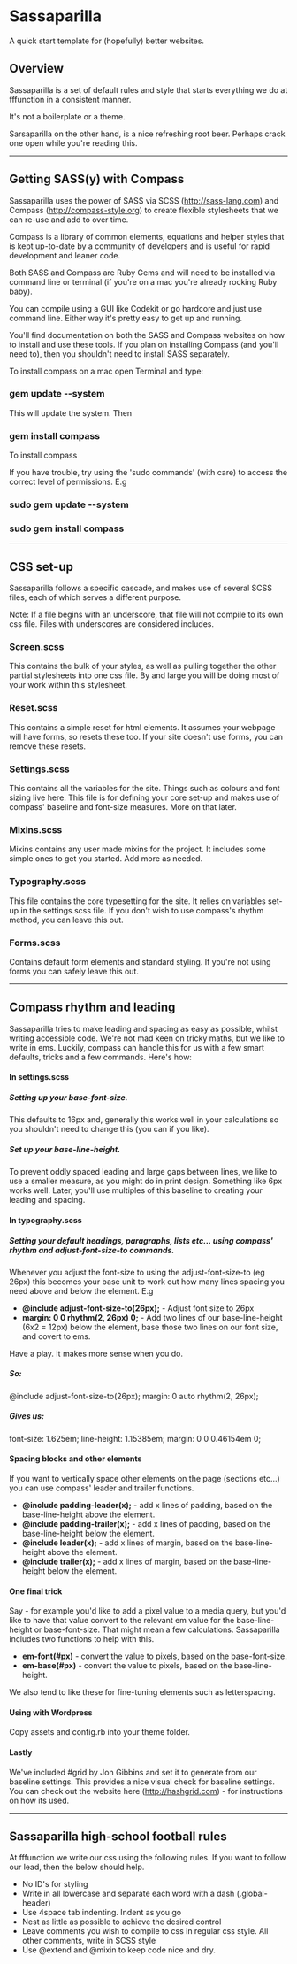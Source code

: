 # Sassaparilla

A quick start template for (hopefully) better websites.

## Overview

Sassaparilla is a set of default rules and style that starts everything we do at fffunction in a consistent manner. 

It's not a boilerplate or a theme.

Sarsaparilla on the other hand, is a nice refreshing root beer. Perhaps crack one open while you're reading this.

---

## Getting SASS(y) with Compass

Sassaparilla uses the power of SASS via SCSS (http://sass-lang.com) and Compass (http://compass-style.org) to create flexible stylesheets that we can re-use and add to over time.

Compass is a library of common elements, equations and helper styles that is kept up-to-date by a community of developers and is useful for rapid development and leaner code.

Both SASS and Compass are Ruby Gems and will need to be installed via command line or terminal (if you're on a mac you're already rocking Ruby baby).

You can compile using a GUI like Codekit or go hardcore and just use command line. Either way it's pretty easy to get up and running.

You'll find documentation on both the SASS and Compass websites on how to install and use these tools. If you plan on installing Compass (and you'll need to), then you shouldn't need to install SASS separately. 

To install compass on a mac open Terminal and type:

### gem update --system 
This will update the system. Then

### gem install compass
To install compass

If you have trouble, try using the 'sudo commands' (with care) to access the correct level of permissions. E.g

### sudo gem update --system 
### sudo gem install compass

--- 

## CSS set-up

Sassaparilla follows a specific cascade, and makes use of several SCSS files, each of which serves a different purpose.

Note: If a file begins with an underscore, that file will not compile to its own css file. Files with underscores are considered includes.

### Screen.scss

This contains the bulk of your styles, as well as pulling together the other partial stylesheets into one css file. 
By and large you will be doing most of your work within this stylesheet.

### Reset.scss

This contains a simple reset for html elements. It assumes your webpage will have forms, so resets these too. If your site doesn't use forms, you can remove these resets.

### Settings.scss

This contains all the variables for the site. Things such as colours and font sizing live here. This file is for defining your core set-up and makes use of compass' baseline and font-size measures. More on that later.

### Mixins.scss

Mixins contains any user made mixins for the project. It includes some simple ones to get you started. Add more as needed.

### Typography.scss

This file contains the core typesetting for the site. It relies on variables set-up in the settings.scss file. If you don't wish to use compass's rhythm method, you can leave this out.

### Forms.scss

Contains default form elements and standard styling. If you're not using forms you can safely leave this out.

--- 

## Compass rhythm and leading

Sassaparilla tries to make leading and spacing as easy as possible, whilst writing accessible code. We're not mad keen on tricky maths, but we like to write in ems. Luckily, compass can handle this for us with a few smart defaults, tricks and a few commands. Here's how:

#### In settings.scss

##### Setting up your base-font-size. 
This defaults to 16px and, generally this works well in your calculations so you shouldn't need to change this (you can if you like).

##### Set up your base-line-height. 
To prevent oddly spaced leading and large gaps between lines, we like to use a smaller measure, as you might do in print design. Something like 6px works well. Later, you'll use multiples of this baseline to creating your leading and spacing. 

#### In typography.scss

##### Setting your default headings, paragraphs, lists etc… using compass' rhythm and adjust-font-size-to commands. 
Whenever you adjust the font-size to using the adjust-font-size-to (eg 26px) this becomes your base unit to work out how many lines spacing you need above and below the element. E.g

- **@include adjust-font-size-to(26px);** - Adjust font size to 26px
- **margin: 0 0 rhythm(2, 26px) 0;**  - Add two lines of our base-line-height (6x2 = 12px) below the element, base those two lines on our font size, and covert to ems. 

Have a play. It makes more sense when you do.

##### So:
@include adjust-font-size-to(26px); 
margin: 0 auto rhythm(2, 26px);  	

##### Gives us:					
font-size: 1.625em;
line-height: 1.15385em;
margin: 0 0 0.46154em 0;

#### Spacing blocks and other elements

If you want to vertically space other elements on the page (sections etc…) you can use compass' leader and trailer functions.

- **@include padding-leader(x);** - add x lines of padding, based on the base-line-height above the element. 
- **@include padding-trailer(x);** - add x lines of padding, based on the base-line-height below the element.
- **@include leader(x);** - add x lines of margin, based on the base-line-height above the element. 
- **@include trailer(x);** - add x lines of margin, based on the base-line-height below the element.

#### One final trick

Say - for example you'd like to add a pixel value to a media query, but you'd like to have that value convert to the relevant em value for the base-line-height or base-font-size. That might mean a few calculations. Sassaparilla includes two functions to help with this.

- **em-font(#px)** - convert the value to pixels, based on the base-font-size.
- **em-base(#px)** - convert the value to pixels, based on the base-line-height.

We also tend to like these for fine-tuning elements such as letterspacing. 


#### Using with Wordpress

Copy assets and config.rb into your theme folder.

#### Lastly

We've included #grid by Jon Gibbins and set it to generate from our baseline settings. This provides a nice visual check for baseline settings. You can check out the website here (http://hashgrid.com) - for instructions on how its used.

---

## Sassaparilla high-school football rules

At fffunction we write our css using the following rules. If you want to follow our lead, then the below should help.

- No ID's for styling
- Write in all lowercase and separate each word with a dash (.global-header)
- Use 4space tab indenting. Indent as you go
- Nest as little as possible to achieve the desired control
- Leave comments you wish to compile to css in regular css style. All other comments, write in SCSS style
- Use @extend and @mixin to keep code nice and dry.
